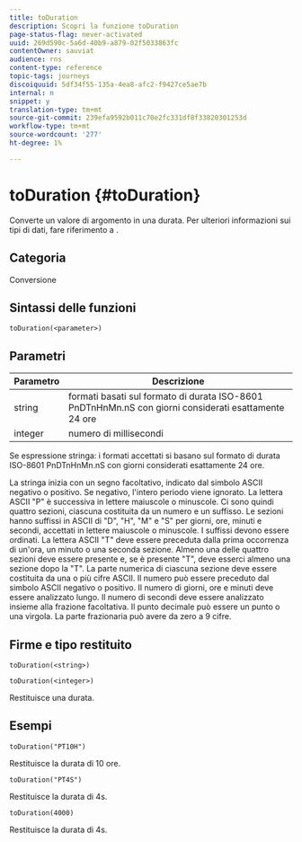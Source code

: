 ```yaml
---
title: toDuration
description: Scopri la funzione toDuration
page-status-flag: never-activated
uuid: 269d590c-5a6d-40b9-a879-02f5033863fc
contentOwner: sauviat
audience: rns
content-type: reference
topic-tags: journeys
discoiquuid: 5df34f55-135a-4ea8-afc2-f9427ce5ae7b
internal: n
snippet: y
translation-type: tm+mt
source-git-commit: 239efa9592b011c70e2fc331df8f33820301253d
workflow-type: tm+mt
source-wordcount: '277'
ht-degree: 1%

---
```



# toDuration {#toDuration}

Converte un valore di argomento in una durata. Per ulteriori informazioni sui tipi di dati, fare riferimento a [](../expression/data-types.md).

## Categoria

Conversione

## Sintassi delle funzioni

`toDuration(<parameter>)`

## Parametri

| Parametro | Descrizione |
|--- |--- |
| string | formati basati sul formato di durata ISO-8601 PnDTnHnMn.nS con giorni considerati esattamente 24 ore |
| integer | numero di millisecondi |

Se espressione stringa: i formati accettati si basano sul formato di durata ISO-8601 PnDTnHnMn.nS con giorni considerati esattamente 24 ore.

La stringa inizia con un segno facoltativo, indicato dal simbolo ASCII negativo o positivo. Se negativo, l&#39;intero periodo viene ignorato. La lettera ASCII &quot;P&quot; è successiva in lettere maiuscole o minuscole. Ci sono quindi quattro sezioni, ciascuna costituita da un numero e un suffisso. Le sezioni hanno suffissi in ASCII di &quot;D&quot;, &quot;H&quot;, &quot;M&quot; e &quot;S&quot; per giorni, ore, minuti e secondi, accettati in lettere maiuscole o minuscole. I suffissi devono essere ordinati. La lettera ASCII &quot;T&quot; deve essere preceduta dalla prima occorrenza di un&#39;ora, un minuto o una seconda sezione. Almeno una delle quattro sezioni deve essere presente e, se è presente &quot;T&quot;, deve esserci almeno una sezione dopo la &quot;T&quot;. La parte numerica di ciascuna sezione deve essere costituita da una o più cifre ASCII. Il numero può essere preceduto dal simbolo ASCII negativo o positivo. Il numero di giorni, ore e minuti deve essere analizzato lungo. Il numero di secondi deve essere analizzato insieme alla frazione facoltativa. Il punto decimale può essere un punto o una virgola. La parte frazionaria può avere da zero a 9 cifre.

## Firme e tipo restituito

`toDuration(<string>)`

`toDuration(<integer>)`

Restituisce una durata.

## Esempi

`toDuration("PT10H")`

Restituisce la durata di 10 ore.

`toDuration("PT4S")`

Restituisce la durata di 4s.

`toDuration(4000)`

Restituisce la durata di 4s.
